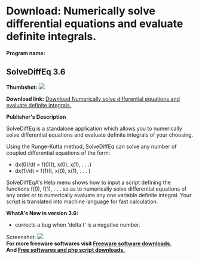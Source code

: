 # Download: Numerically solve differential equations and evaluate definite integrals.

**Program name:**

## SolveDiffEq 3.6

  
**Thumbshot:** ![](http://www.freewarefiles.com/screenshot/solvediffeq_md.jpg)   
  
**Download link:** [Download Numerically solve differential equations and evaluate definite integrals.](http://freesoftwares.boysofts.com/SolveDiffEq_program_62653.html)  
  


**Publisher's Description**  
  


SolveDiffEq is a standalone application which allows you to numerically solve differential equations and evaluate definite integrals of your choosing. 

Using the Runge-Kutta method, SolveDiffEq can solve any number of coupled differential equations of the form:

  * dx(0)/dt = f(0)(t, x(0), x(1), . . .) 
  * dx(1)/dt = f(1)(t, x(0), x(1), . . . ) 

SolveDiffEqA's Help menu shows how to input a script defining the functions f(0), f(1), . . . so as to numerically solve differential equations of any order or to numerically evaluate any one variable definite integral. Your script is translated into machine language for fast calculation. 

**WhatA's New in version 3.6:**

  * corrects a bug when 'delta t' is a negative number. 

  
  
Screenshot: ![](http://www.freewarefiles.com/screenshot/solvediffeq.jpg)   
**For more freeware softwares visit [Freeware software downloads.](http://freesoftwares.boysofts.com/)**   
**And [Free softwares and php script downloads.](http://www.boysofts.com/)**
